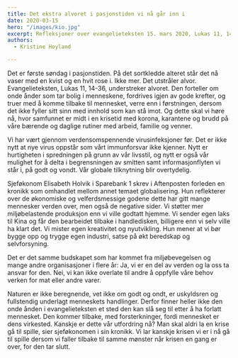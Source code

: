 ```yaml
---
title: Det ekstra alvoret i pasjonstiden vi nå går inn i
date: 2020-03-15
hero: "/images/kio.jpg"
excerpt: Refleksjoner over evangelieteksten 15. mars 2020, Lukas 11, 14-36 om fordrivelsen av den onde ånd
authors:
  - Kristine Hoyland

---
```


Det er første søndag i pasjonstiden. På det sortkledde alteret står det nå vaser med en kvist og en hvit rose i. Ikke mer. Det utstråler alvor. Evangelieteksten, Lukas 11, 14-36, understreker alvoret. Den forteller om onde ånder som tar bolig i menneskene, fordrives igjen av gode krefter, og truer med å komme tilbake til mennesket, verre enn i førstningen, dersom det ikke fyller sitt sinn med innhold som kan stå imot. Og dette skal vi høre nå, hvor samfunnet er midt i en krisetid med korona, karantene og brudd på våre bærende og daglige rutiner med arbeid, familie og venner.

Vi har vært gjennom verdensomspennende virusinfeksjoner før. Det er ikke nytt at nye virus oppstår som vårt immunforsvar ikke kjenner. Nytt er hurtigheten i spredningen på grunn av vår livsstil, og nytt er også vår mulighet for å delta i begrensningen av smitten samt informasjonflyten vi står i, på godt og vondt. Vår globale tilknytning blir overtydelig. 

Sjeføkonom Elisabeth Holvik i Sparebank 1 skrev i Aftenposten forleden en kronikk som omhandlet mellom annet temaet globalisering. Hun reflekterer over de økonomiske og velferdsmessige godene dette har gitt mange mennesker verden over, men også de negative sider. Vi støtter mer miljøbelastende produksjon enn vi ville godtatt hjemme. Vi sender egen laks til Kina og får den bearbeidet tilbake i handledisken, billigere enn vi selv ville ha klart det. Vi mister egen kreativitet og nyutvikling. Hun mener at vi bør bygge opp og trygge egen industri, satse på økt beredskap og selvforsyning.

Det er det samme budskapet som har kommet fra miljøbevegelsen og mange andre organisasjoner i flere år: Ja, vi er en del av verden og la oss ta ansvar for den. Nei, vi kan ikke overlate til andre å oppfylle våre behov verken for mat eller andre varer. 

Naturen er ikke beregnende, vet ikke om godt og ondt, er uskyldsren og fullstendig underlagt menneskets handlinger. Derfor finner heller ikke den onde ånden i evangelieteksten et sted den kan slå seg til etter å ha forlatt mennesket. Den kommer tilbake, med forsterkninger, fordi mennesket er dens virkested. Kanskje er dette vår utfordring nå? Man skal aldri la en krise gå til spille, sier sjeføkonomen i sin kronikk. Vi lar kanskje krisen vi er i nå gå til spille dersom vi faller tilbake til samme mønster når krisen en gang er over, for den tar slutt. 